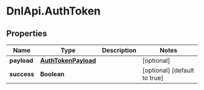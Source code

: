 # DnlApi.AuthToken

## Properties
Name | Type | Description | Notes
------------ | ------------- | ------------- | -------------
**payload** | [**AuthTokenPayload**](AuthTokenPayload.md) |  | [optional] 
**success** | **Boolean** |  | [optional] [default to true]


